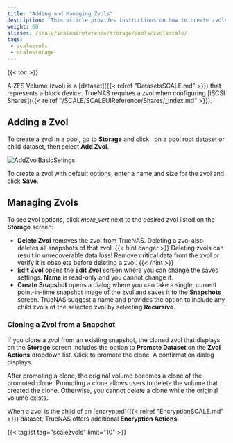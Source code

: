 ```yaml
---
title: "Adding and Managing Zvols"
description: "This article provides instructions on how to create zvols."
weight: 60
aliases: /scale/scaleuireference/storage/pools/zvolsscale/
tags: 
 - scalezvols
 - scalestorage
---
```


{{< toc >}}


A ZFS Volume (zvol) is a [dataset]({{< relref "DatasetsSCALE.md" >}}) that represents a block device.
TrueNAS requires a zvol when configuring [iSCSI Shares]({{< relref "/SCALE/SCALEUIReference/Shares/_index.md" >}}).

## Adding a Zvol

To create a zvol in a pool, go to **Storage** and click <i class="fa fa-ellipsis-v" aria-hidden="true" title="Options"></i>&nbsp; on a pool root dataset or child dataset, then select **Add Zvol**.

![AddZvolBasicSetings](/images/SCALE/22.02/AddZvolBasicSetings.png "Creating a new Zvol")

To create a zvol with default options, enter a name and size for the zvol and click **Save**.

## Managing Zvols

To see zvol options, click <i class="material-icons" aria-hidden="true" title="Options">more_vert</i> next to the desired zvol listed on the **Storage** screen:

* **Delete Zvol** removes the zvol from TrueNAS. Deleting a zvol also deletes all snapshots of that zvol.
  {{< hint danger >}}
  Deleting zvols can result in unrecoverable data loss!
  Remove critical data from the zvol or verify it is obsolete before deleting a zvol.
  {{< /hint >}}
* **Edit Zvol** opens the **Edit Zvol** screen where you can change the saved settings. **Name** is read-only and you cannot change it.
* **Create Snapshot** opens a dialog where you can take a single, current point-in-time snapshot image of the zvol and saves it to the **Snapshots** screen. 
  TrueNAS suggest a name and provides the option to include any child zvols of the selected zvol by selecting **Recursive**. 

### Cloning a Zvol from a Snapshot

If you clone a zvol from an existing snapshot, the cloned zvol that displays on the **Storage** screen includes the option to **Promote Dataset** on the **Zvol Actions** dropdown list. Click to promote the clone. A confirmation dialog displays.

After promoting a clone, the original volume becomes a clone of the promoted clone. Promoting a clone allows users to delete the volume that created the clone.
Otherwise, you cannot delete a clone while the original volume exists.

When a zvol is the child of an [encrypted]({{< relref "EncryptionSCALE.md" >}}) dataset, TrueNAS offers additional **Encryption Actions**. 

{{< taglist tag="scalezvols" limit="10" >}}
